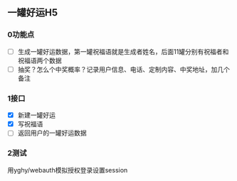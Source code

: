 一罐好运H5
---
### 0功能点
-[ ] 生成一罐好运数据，第一罐祝福语就是生成者姓名，后面11罐分别有祝福者和祝福语两个数据
-[ ] 抽奖？怎么个中奖概率？记录用户信息、电话、定制内容、中奖地址，加几个备注

### 1接口
 -[X] 新建一罐好运
 -[X] 写祝福语
 -[ ] 返回用户的一罐好运数据
 
 ### 2测试
 用yghy/webauth模拟授权登录设置session


